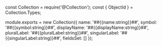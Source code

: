 const Collection = require('@Collection');
const { ObjectId } = Collection.Types;

module.exports = new Collection({
    name: '##{{name:string}}##',
    symbol: '##{{symbol:string}}##',
    displayName: '##{{displayName:string}}##',
    pluralLabel: '##{{pluralLabel:string}}##',
    singularLabel: '##{{singularLabel:string}}##',
    fieldsSet: []
});
